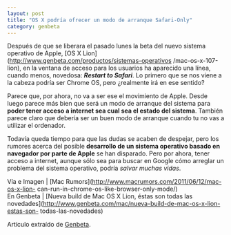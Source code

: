 ```yaml
---
layout: post
title: "OS X podría ofrecer un modo de arranque Safari-Only"
category: genbeta
---
```




Después de que se liberara el pasado lunes la beta del nuevo sistema operativo
de Apple, [OS X Lion](http://www.genbeta.com/productos/sistemas-operativos
/mac-os-x-107-lion), en la ventana de acceso para los usuarios ha aparecido
una línea, cuando menos, novedosa: **_Restart to Safari_**. Lo primero que se
nos viene a la cabeza podría ser Chrome OS, pero ¿realmente irá en ese
sentido?

Parece que, por ahora, no va a ser ese el movimiento de Apple. Desde luego
parece más bien que será un modo de arranque del sistema para **poder tener
acceso a internet sea cual sea el estado del sistema**. También parece claro
que debería ser un buen modo de arranque cuando tu no vas a utilizar el
ordenador.

Todavía queda tiempo para que las dudas se acaben de despejar, pero los
rumores acerca del posible **desarrollo de un sistema operativo basado en
navegador por parte de Apple** se han disparado. Pero por ahora, tener acceso
a internet, aunque sólo sea para buscar en Google cómo arreglar un problema
del sistema operativo, podría _salvar muchas vidas_.

Vía e Imagen | [Mac Rumors](http://www.macrumors.com/2011/06/12/mac-os-x-lion-
can-run-in-chrome-os-like-browser-only-mode/)  
En Genbeta | [Nueva build de Mac OS X Lion, éstas son todas las
novedades](http://www.genbeta.com/mac/nueva-build-de-mac-os-x-lion-estas-son-
todas-las-novedades)

Artículo extraído de [Genbeta](http://www.genbeta.com).
